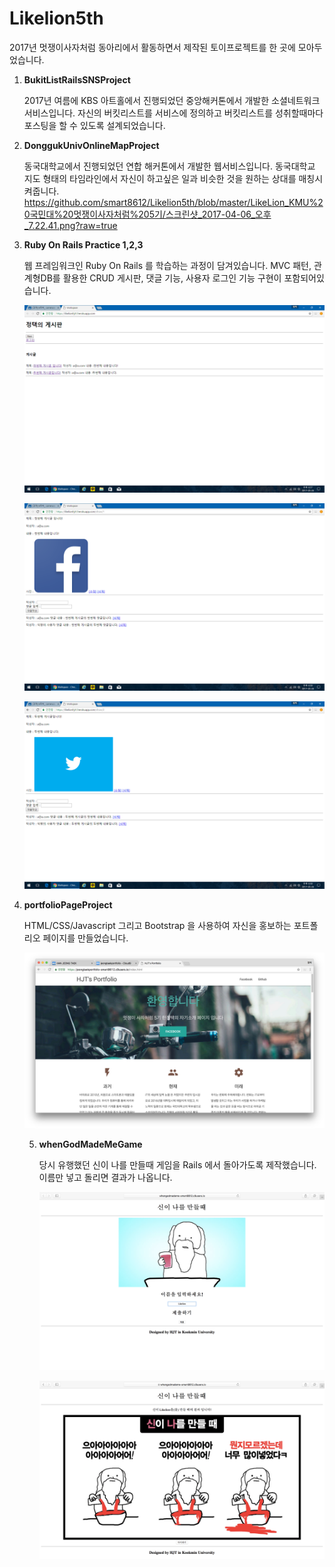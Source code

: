 # Likelion5th

2017년 멋쟁이사자처럼 동아리에서 활동하면서 제작된 토이프로젝트를 한 곳에 모아두었습니다. 

1. **BukitListRailsSNSProject**

   2017년 여름에 KBS 아트홀에서 진행되었던 중앙해커톤에서 개발한 소셜네트워크 서비스입니다. 자신의 버킷리스트를 서비스에 정의하고 버킷리스트를 성취할때마다 포스팅을 할 수 있도록 설계되었습니다.

2. **DonggukUnivOnlineMapProject**

   동국대학교에서 진행되었던 연합 해커톤에서 개발한 웹서비스입니다. 동국대학교 지도 형태의 타임라인에서 자신이 하고싶은 일과 비슷한 것을 원하는 상대를 매칭시켜줍니다.
https://github.com/smart8612/Likelion5th/blob/master/LikeLion_KMU%20국민대%20멋쟁이사자처럼%205기/스크린샷_2017-04-06_오후_7.22.41.png?raw=true
3. **Ruby On Rails Practice 1,2,3**

   웹 프레임워크인 Ruby On Rails 를 학습하는 과정이 담겨있습니다. MVC 패턴, 관계형DB를 활용한  CRUD 게시판, 댓글 기능, 사용자 로그인 기능 구현이 포함되어있습니다.

   ![1](https://github.com/smart8612/Likelion5th/blob/master/LikeLion_KMU%20국민대%20멋쟁이사자처럼%205기/1.png?raw=true)

   ![2](https://github.com/smart8612/Likelion5th/blob/master/LikeLion_KMU%20국민대%20멋쟁이사자처럼%205기/2.png?raw=true)

   ![3](https://github.com/smart8612/Likelion5th/blob/master/LikeLion_KMU%20국민대%20멋쟁이사자처럼%205기/3.png?raw=true)

4. **portfolioPageProject**

   HTML/CSS/Javascript 그리고 Bootstrap 을 사용하여 자신을 홍보하는 포트폴리오 페이지를 만들었습니다.

   ![스크린샷_2017-04-26_오후_4.47.43](https://github.com/smart8612/Likelion5th/blob/master/LikeLion_KMU%20국민대%20멋쟁이사자처럼%205기/스크린샷_2017-04-26_오후_4.47.43.png?raw=true)

   5. **whenGodMadeMeGame**

      당시 유행했던 신이 나를 만들때 게임을 Rails 에서 돌아가도록 제작했습니다.  이름만 넣고 돌리면 결과가 나옵니다.

      ![스크린샷 2017-04-06 오후 7.22.41](https://github.com/smart8612/Likelion5th/blob/master/LikeLion_KMU%20국민대%20멋쟁이사자처럼%205기/스크린샷%202017-04-06%20오후%207.22.41.png?raw=true)

      ![스크린샷 2017-04-06 오후 7.22.53](https://github.com/smart8612/Likelion5th/blob/master/LikeLion_KMU%20국민대%20멋쟁이사자처럼%205기/스크린샷%202017-04-06%20오후%207.22.53.png?raw=true)
